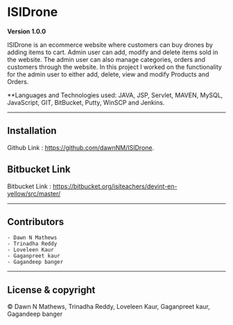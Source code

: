 # ISIDrone

**Version 1.0.0**

ISIDrone is an ecommerce website where customers can buy drones by adding items to cart. Admin user can add, modify and delete items sold in the website. The admin user can also manage categories, orders and customers through the website. In this project I worked on the functionality for the admin user to either add, delete, view and modify Products and Orders. 

**Languages and Technologies used:
JAVA, JSP, Servlet, MAVEN, MySQL, JavaScript, GIT, BitBucket, Putty, WinSCP and Jenkins.

---

## Installation
Github Link : https://github.com/dawnNM/ISIDrone. 


## Bitbucket Link
Bitbucket Link : https://bitbucket.org/isiteachers/devint-en-yellow/src/master/

---

## Contributors
	- Dawn N Mathews
	- Trinadha Reddy
	- Loveleen Kaur
	- Gaganpreet kaur
	- Gagandeep banger
	
---

## License & copyright

© Dawn N Mathews, Trinadha Reddy, Loveleen Kaur, Gaganpreet kaur, Gagandeep banger
